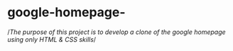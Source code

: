 # google-homepage-
/*The purpose of this project is to develop a clone of the google homepage using only HTML & CSS skills*/
